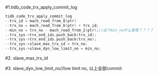 #1.tidb_code_trx_apply_commit_log

```cpp
tidb_code_trx_apply_commit_log
--trx_id = mach_read_from_8(ptr)
--trx_no = mach_read_from_6(ptr) + trx_id;
--min_no = trx_no - mach_read_from_2(ptr);//这个min_no什么意思？？？？
--trx_sys->trx_end_ids.push_back(trx_id);
--trx_sys->trx_end_ids.push_back(trx_no);
--trx_sys->slave_max_trx_id = trx_no;
--trx_sys->slave_dyn_low_limit_no = min_no;

```

#2. slave_max_trx_id

#3. slave_dyn_low_limit_no//low limit no, 以上全部commit

